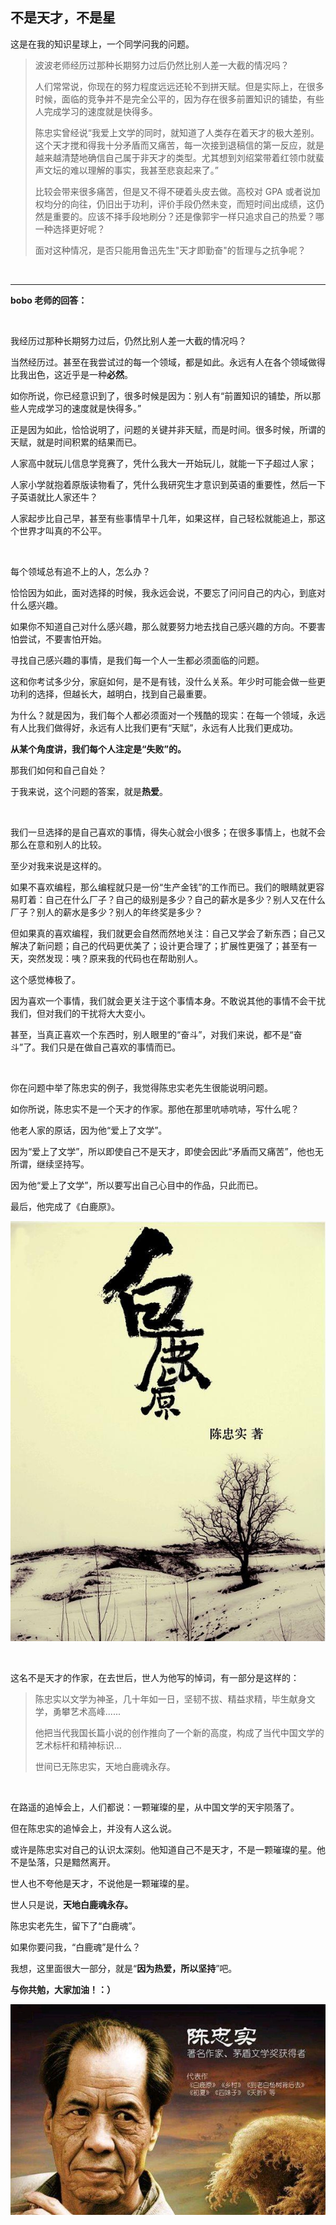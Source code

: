 ## 不是天才，不是星

这是在我的知识星球上，一个同学问我的问题。

> 波波老师经历过那种长期努力过后仍然比别人差一大截的情况吗？
>
> 人们常常说，你现在的努力程度远远还轮不到拼天赋。但是实际上，在很多时候，面临的竞争并不是完全公平的，因为存在很多前置知识的铺垫，有些人完成学习的速度就是快得多。
>
> 陈忠实曾经说“我爱上文学的同时，就知道了人类存在着天才的极大差别。这个天才搅和得我十分矛盾而又痛苦，每一次接到退稿信的第一反应，就是越来越清楚地确信自己属于非天才的类型。尤其想到刘绍棠带着红领巾就蜚声文坛的难以理解的事实，我甚至悲哀起来了。”
>
> 比较会带来很多痛苦，但是又不得不硬着头皮去做。高校对 GPA 或者说加权均分的向往，仍旧出于功利，评价手段仍然未变，而短时间出成绩，这仍然是重要的。应该不择手段地刷分？还是像郭宇一样只追求自己的热爱？哪一种选择更好呢？
>
> 面对这种情况，是否只能用鲁迅先生"天才即勤奋"的哲理与之抗争呢？

<br/>

---

**bobo 老师的回答：**

<br/>

我经历过那种长期努力过后，仍然比别人差一大截的情况吗？

当然经历过。甚至在我尝试过的每一个领域，都是如此。永远有人在各个领域做得比我出色，这近乎是一种**必然**。

如你所说，你已经意识到了，很多时候是因为：别人有“前置知识的铺垫，所以那些人完成学习的速度就是快得多。”

正是因为如此，恰恰说明了，问题的关键并非天赋，而是时间。很多时候，所谓的天赋，就是时间积累的结果而已。

人家高中就玩儿信息学竞赛了，凭什么我大一开始玩儿，就能一下子超过人家；

人家小学就抱着原版读物看了，凭什么我研究生才意识到英语的重要性，然后一下子英语就比人家还牛？

人家起步比自己早，甚至有些事情早十几年，如果这样，自己轻松就能追上，那这个世界才叫真的不公平。

<br/>

每个领域总有追不上的人，怎么办？

恰恰因为如此，面对选择的时候，我永远会说，不要忘了问问自己的内心，到底对什么感兴趣。

如果你不知道自己对什么感兴趣，那么就要努力地去找自己感兴趣的方向。不要害怕尝试，不要害怕开始。

寻找自己感兴趣的事情，是我们每一个人一生都必须面临的问题。

这和你考试多少分，家庭如何，是不是有钱，没什么关系。年少时可能会做一些更功利的选择，但越长大，越明白，找到自己最重要。

为什么？就是因为，我们每个人都必须面对一个残酷的现实：在每一个领域，永远有人比我们做得好，永远有人比我们更有“天赋”，永远有人比我们更成功。

**从某个角度讲，我们每个人注定是“失败”的。**

那我们如何和自己自处？

于我来说，这个问题的答案，就是**热爱**。

<br/>

我们一旦选择的是自己喜欢的事情，得失心就会小很多；在很多事情上，也就不会那么在意和别人的比较。

至少对我来说是这样的。

如果不喜欢编程，那么编程就只是一份“生产金钱”的工作而已。我们的眼睛就更容易盯着：自己在什么厂子？自己的级别是多少？自己的薪水是多少？别人又在什么厂子？别人的薪水是多少？别人的年终奖是多少？

但如果真的喜欢编程，我们就更会自然而然地关注：自己又学会了新东西；自己又解决了新问题；自己的代码更优美了；设计更合理了；扩展性更强了；甚至有一天，突然发现：咦？原来我的代码也在帮助别人。

这个感觉棒极了。

因为喜欢一个事情，我们就会更关注于这个事情本身。不敢说其他的事情不会干扰我们，但对我们的干扰将大大变小。

甚至，当真正喜欢一个东西时，别人眼里的“奋斗”，对我们来说，都不是“奋斗”了。我们只是在做自己喜欢的事情而已。

<br/>

你在问题中举了陈忠实的例子，我觉得陈忠实老先生很能说明问题。

如你所说，陈忠实不是一个天才的作家。那他在那里吭哧吭哧，写什么呢？

他老人家的原话，因为他“爱上了文学”。

因为“爱上了文学”，所以即使自己不是天才，即使会因此“矛盾而又痛苦”，他也无所谓，继续坚持写。

因为他“爱上了文学”，所以要写出自己心目中的作品，只此而已。

最后，他完成了《白鹿原》。

![book](book.jpg)

<br/>

这名不是天才的作家，在去世后，世人为他写的悼词，有一部分是这样的：

> 陈忠实以文学为神圣，几十年如一日，坚韧不拔、精益求精，毕生献身文学，勇攀艺术高峰......
> 
> 他把当代我国长篇小说的创作推向了一个新的高度，构成了当代中国文学的艺术标杆和精神标识...
>
> 世间已无陈忠实，天地白鹿魂永存。

<br/>

在路遥的追悼会上，人们都说：一颗璀璨的星，从中国文学的天宇陨落了。

但在陈忠实的追悼会上，并没有人这么说。

或许是陈忠实对自己的认识太深刻。他知道自己不是天才，不是一颗璀璨的星。他不是坠落，只是黯然离开。

世人也不夸他是天才，不说他是一颗璀璨的星。

世人只是说，**天地白鹿魂永存。**

陈忠实老先生，留下了“白鹿魂”。

如果你要问我，“白鹿魂”是什么？

我想，这里面很大一部分，就是“**因为热爱，所以坚持**”吧。

**与你共勉，大家加油！：）**

![chen](chen.jpg)

